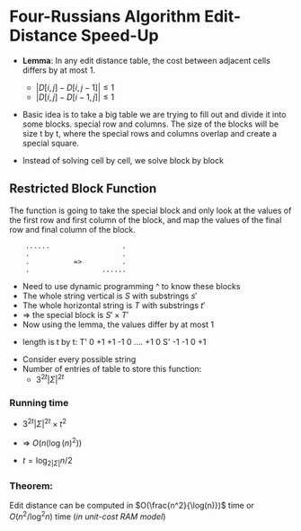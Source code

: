 # Four-Russians Algorithm Edit-Distance Speed-Up
* **Lemma**: In any edit distance table, the cost between adjacent cells differs by at most 1.
    * $|D[i,j] - D[i,j-1]| \leq 1$
    * $|D[i,j] - D[i-1,j]| \leq 1$

* Basic idea is to take a big table we are trying to fill out and divide it into some blocks. special row and columns. The size of the blocks will be size t by t, where the special rows and columns overlap and create a special square.
* Instead of solving cell by cell, we solve block by block
## Restricted Block Function
The function is going to take the special block and only look at the values of the first row and first column of the block, and map the values of the final row and final column of the block.

        ......                  .
        .                       .
        .           =>          .
        .                  ......
* Need to use dynamic programming ^ to know these blocks
* The whole string vertical is $S$ with substrings $s'$
* The whole horizontal string is $T$ with substrings $t'$
* => the special block is $S' \times T'$
* Now using the lemma, the values differ by at most 1
+ length is t by t:
            T'
        0  +1 +1 -1 0 ....
        +1
        0
    S'  -1
        -1
        0
        +1
* Consider every possible string 
* Number of entries of table to store this function:
    * $3^{2t} |\Sigma|^{2t}$

### Running time
* $3^{2t} |\Sigma|^{2t} \times t^2$
* => $O(n(\log(n)^2))$ 

* $t = \log_{2|\Sigma|}n / 2$

### Theorem:
Edit distance can be computed in $O(\frac{n^2}{\log(n)})$ time or $O(n^2/\log^2 n)$ time (*in unit-cost RAM model*)


